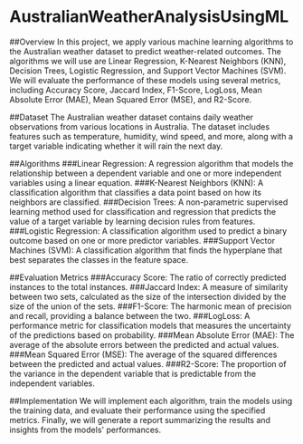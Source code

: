# AustralianWeatherAnalysisUsingML

##Overview
In this project, we apply various machine learning algorithms to the Australian weather dataset to predict weather-related outcomes. The algorithms we will use are Linear Regression, K-Nearest Neighbors (KNN), Decision Trees, Logistic Regression, and Support Vector Machines (SVM). We will evaluate the performance of these models using several metrics, including Accuracy Score, Jaccard Index, F1-Score, LogLoss, Mean Absolute Error (MAE), Mean Squared Error (MSE), and R2-Score.

##Dataset
The Australian weather dataset contains daily weather observations from various locations in Australia. The dataset includes features such as temperature, humidity, wind speed, and more, along with a target variable indicating whether it will rain the next day.

##Algorithms
###Linear Regression: A regression algorithm that models the relationship between a dependent variable and one or more independent variables using a linear equation.
###K-Nearest Neighbors (KNN): A classification algorithm that classifies a data point based on how its neighbors are classified.
###Decision Trees: A non-parametric supervised learning method used for classification and regression that predicts the value of a target variable by learning decision rules from features.
###Logistic Regression: A classification algorithm used to predict a binary outcome based on one or more predictor variables.
###Support Vector Machines (SVM): A classification algorithm that finds the hyperplane that best separates the classes in the feature space.

##Evaluation Metrics
###Accuracy Score: The ratio of correctly predicted instances to the total instances.
###Jaccard Index: A measure of similarity between two sets, calculated as the size of the intersection divided by the size of the union of the sets.
###F1-Score: The harmonic mean of precision and recall, providing a balance between the two.
###LogLoss: A performance metric for classification models that measures the uncertainty of the predictions based on probability.
###Mean Absolute Error (MAE): The average of the absolute errors between the predicted and actual values.
###Mean Squared Error (MSE): The average of the squared differences between the predicted and actual values.
###R2-Score: The proportion of the variance in the dependent variable that is predictable from the independent variables.

##Implementation
We will implement each algorithm, train the models using the training data, and evaluate their performance using the specified metrics. Finally, we will generate a report summarizing the results and insights from the models' performances.

